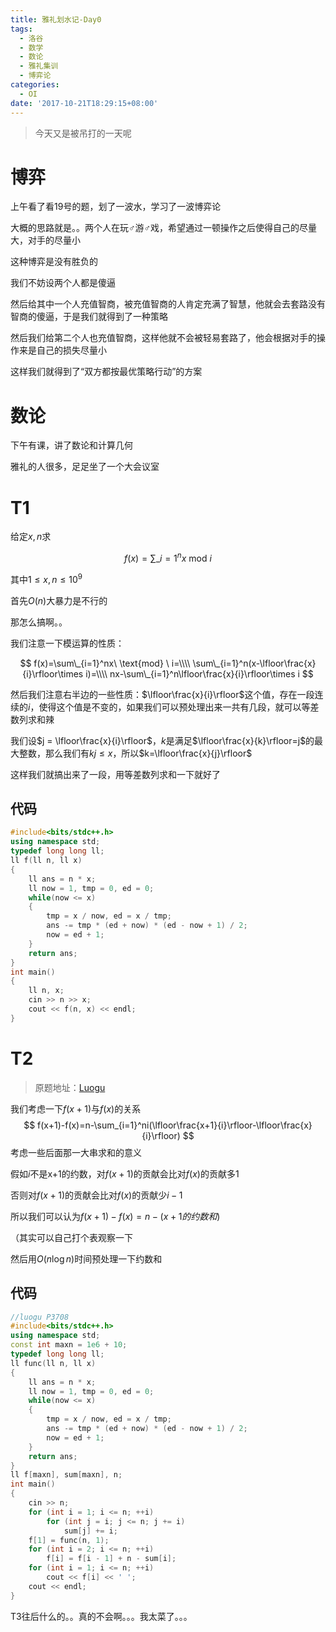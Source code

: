```yaml
---
title: 雅礼划水记-Day0
tags:
  - 洛谷
  - 数学
  - 数论
  - 雅礼集训
  - 博弈论
categories:
  - OI
date: '2017-10-21T18:29:15+08:00'
---
```


> 今天又是被吊打的一天呢

<!--more-->

# 博弈

上午看了看19号的题，划了一波水，学习了一波博弈论

大概的思路就是。。两个人在玩♂游♂戏，希望通过一顿操作之后使得自己的尽量大，对手的尽量小

这种博弈是没有胜负的

我们不妨设两个人都是傻逼

然后给其中一个人充值智商，被充值智商的人肯定充满了智慧，他就会去套路没有智商的傻逼，于是我们就得到了一种策略

然后我们给第二个人也充值智商，这样他就不会被轻易套路了，他会根据对手的操作来是自己的损失尽量小

这样我们就得到了“双方都按最优策略行动”的方案

# 数论

下午有课，讲了数论和计算几何

雅礼的人很多，足足坐了一个大会议室

# T1

给定$x,n$求

$$
f(x)=\sum\_{i=1}^nx\  \text{mod} \ i
$$

其中$1\leq x,n\leq 10^9$

首先$O(n)$大暴力是不行的

那怎么搞啊。。

我们注意一下模运算的性质：

$$
f(x)=\sum\_{i=1}^nx\  \text{mod} \ i=\\\\
\sum\_{i=1}^n(x-\lfloor\frac{x}{i}\rfloor\times i)=\\\\
nx-\sum\_{i=1}^n\lfloor\frac{x}{i}\rfloor\times i
$$

然后我们注意右半边的一些性质：$\lfloor\frac{x}{i}\rfloor$这个值，存在一段连续的$i$，使得这个值是不变的，如果我们可以预处理出来一共有几段，就可以等差数列求和辣

我们设$j = \lfloor\frac{x}{i}\rfloor$，$k$是满足$\lfloor\frac{x}{k}\rfloor=j$的最大整数，那么我们有$kj\leq x$，所以$k=\lfloor\frac{x}{j}\rfloor$

这样我们就搞出来了一段，用等差数列求和一下就好了

## 代码

``` cpp
#include<bits/stdc++.h>
using namespace std;
typedef long long ll;
ll f(ll n, ll x)
{
    ll ans = n * x;
    ll now = 1, tmp = 0, ed = 0;
    while(now <= x)
    {
        tmp = x / now, ed = x / tmp;
        ans -= tmp * (ed + now) * (ed - now + 1) / 2;
        now = ed + 1;
    }
    return ans;
}
int main()
{
    ll n, x;
    cin >> n >> x;
    cout << f(n, x) << endl;
}

```

# T2

>  原题地址：[Luogu](https://www.luogu.org/problem/show?pid=3708)

我们考虑一下$f(x+1)$与$f(x)$的关系
$$
f(x+1)-f(x)=n-\sum_{i=1}^ni(\lfloor\frac{x+1}{i}\rfloor-\lfloor\frac{x}{i}\rfloor)
$$
考虑一些后面那一大串求和的意义

假如$i$不是x+1的约数，对$f(x+1)$的贡献会比对$f(x)$的贡献多$1$ 

否则对$f(x+1)$的贡献会比对$f(x)$的贡献少$i-1$

所以我们可以认为$f(x+1)-f(x)=n-(x+1的约数和)$

（其实可以自己打个表观察一下

然后用$O(n\log n)$时间预处理一下约数和

## 代码

``` cpp
//luogu P3708
#include<bits/stdc++.h>
using namespace std;
const int maxn = 1e6 + 10;
typedef long long ll;
ll func(ll n, ll x)
{
    ll ans = n * x;
    ll now = 1, tmp = 0, ed = 0;
    while(now <= x)
    {
        tmp = x / now, ed = x / tmp;
        ans -= tmp * (ed + now) * (ed - now + 1) / 2;
        now = ed + 1;
    }
    return ans;
}
ll f[maxn], sum[maxn], n;
int main()
{
    cin >> n;
    for (int i = 1; i <= n; ++i)
        for (int j = i; j <= n; j += i)
            sum[j] += i;
    f[1] = func(n, 1);
    for (int i = 2; i <= n; ++i)
        f[i] = f[i - 1] + n - sum[i];
    for (int i = 1; i <= n; ++i)
        cout << f[i] << ' ';
    cout << endl; 
}
```

T3往后什么的。。真的不会啊。。。我太菜了。。。
